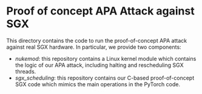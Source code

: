 # Proof of concept APA Attack against SGX

This directory contains the code to run the proof-of-concept APA attack against real SGX hardware.
In particular, we provide two components:

- *nukemod*: this repository contains a Linux kernel module which contains the logic of our APA attack, including halting and rescheduling SGX threads.
- *sgx_scheduling*: this repository contains our C-based proof-of-concept SGX code which mimics the main operations in the PyTorch code.
